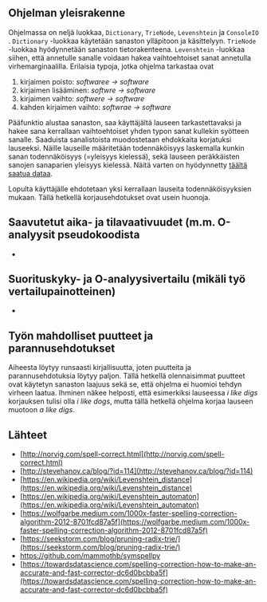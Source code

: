 ## Ohjelman yleisrakenne
Ohjelmassa on neljä luokkaa, `Dictionary`, `TrieNode`, `Levenshtein` ja `ConsoleIO` . `Dictionary` -luokkaa käytetään sanaston ylläpitoon ja käsittelyyn. `TrieNode` -luokkaa hyödynnetään sanaston tietorakenteena. `Levenshtein` -luokkaa siihen, että annetulle sanalle voidaan hakea vaihtoehtoiset sanat annetulla virhemarginaalilla. Erilaisia typoja, jotka ohjelma tarkastaa ovat
1. kirjaimen poisto: _softwaree -> software_
2. kirjaimen lisääminen: _softwre -> software_
3. kirjaimen vaihto: _softwere -> software_
4. kahden kirjaimen vaihto: _softwrae -> software_

Pääfunktio alustaa sanaston, saa käyttäjältä lauseen tarkastettavaksi ja hakee sana kerrallaan vaihtoehtoiset yhden typon sanat kullekin syötteen sanalle. Saaduista sanalistoista muodostetaan ehdokkaita korjatuksi lauseeksi. Näille lauseille määritetään todennäköisyys laskemalla kunkin sanan todennäköisyys (=yleisyys kielessä), sekä lauseen peräkkäisten sanojen sanaparien yleisyys kielessä. Näitä varten on hyödynnetty [täältä saatua dataa](https://github.com/mammothb/symspellpy).

Lopulta käyttäjälle ehdotetaan yksi kerrallaan lauseita todennäköisyyksien mukaan. Tällä hetkellä korjausehdotukset ovat usein huonoja.

## Saavutetut aika- ja tilavaativuudet (m.m. O-analyysit pseudokoodista
-

## Suorituskyky- ja O-analyysivertailu (mikäli työ vertailupainotteinen)
-

## Työn mahdolliset puutteet ja parannusehdotukset
Aiheesta löytyy runsaasti kirjallisuutta, joten puutteita ja parannusehdotuksia löytyy paljon. Tällä hetkellä olennaisimmat puutteet ovat käytetyn sanaston laajuus sekä se, että ohjelma ei huomioi tehdyn virheen laatua. Ihminen näkee helposti, että esimerkiksi lauseessa _i like digs_ korjauksen tulisi olla _i like dogs_, mutta tällä hetkellä ohjelma korjaa lauseen muotoon _a like digs_. 

## Lähteet
- [http://norvig.com/spell-correct.html](http://norvig.com/spell-correct.html)
- [http://stevehanov.ca/blog/?id=114](http://stevehanov.ca/blog/?id=114)
- [https://en.wikipedia.org/wiki/Levenshtein_distance](https://en.wikipedia.org/wiki/Levenshtein_distance)
- [https://en.wikipedia.org/wiki/Levenshtein_automaton](https://en.wikipedia.org/wiki/Levenshtein_automaton)
- [https://wolfgarbe.medium.com/1000x-faster-spelling-correction-algorithm-2012-8701fcd87a5f](https://wolfgarbe.medium.com/1000x-faster-spelling-correction-algorithm-2012-8701fcd87a5f)
- [https://seekstorm.com/blog/pruning-radix-trie/](https://seekstorm.com/blog/pruning-radix-trie/)
- https://github.com/mammothb/symspellpy
- [https://towardsdatascience.com/spelling-correction-how-to-make-an-accurate-and-fast-corrector-dc6d0bcbba5f](https://towardsdatascience.com/spelling-correction-how-to-make-an-accurate-and-fast-corrector-dc6d0bcbba5f)
